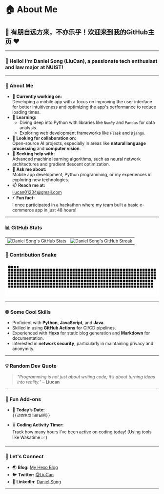 # 🏠 About Me  

## 🎉 有朋自远方来，不亦乐乎！欢迎来到我的GitHub主页 ❤️  

---

### 👋 Hello! I'm **Daniel Song (LiuCan)**, a passionate tech enthusiast and law major at **NUIST**!  

---

### 🚀 **About Me**  

- 🔭 **Currently working on:**  
   Developing a mobile app with a focus on improving the user interface for better intuitiveness and optimizing the app's performance to reduce loading times.  
- 🌱 **Learning:**  
   - Diving deep into Python with libraries like `NumPy` and `Pandas` for data analysis.  
   - Exploring web development frameworks like `Flask` and `Django`.  
- 👯 **Looking for collaboration on:**  
   Open-source AI projects, especially in areas like **natural language processing** and **computer vision**.  
- 🤔 **Seeking help with:**  
   Advanced machine learning algorithms, such as neural network architectures and gradient descent optimization.  
- 💬 **Ask me about:**  
   Mobile app development, Python programming, or my experiences in exploring new technologies.  
- 📫 **Reach me at:**  
   [liucan01234@gmail.com](mailto:liucan01234@gmail.com)  
- ⚡ **Fun fact:**  
   I once participated in a hackathon where my team built a basic e-commerce app in just 48 hours!  

---

### 📊 **GitHub Stats**  

<table>
<tr>
<td>
<img src="https://github-readme-stats.vercel.app/api?username=Liu8Can&show_icons=true&theme=radical" alt="Daniel Song's GitHub Stats" />
</td>
<td>
<img src="https://github-readme-streak-stats.herokuapp.com/?user=Liu8Can&theme=radical" alt="Daniel Song's GitHub Streak" />
</td>
</tr>
</table>

### 🐍 **Contribution Snake**  

![Snake animation](https://github.com/Liu8Can/Liu8Can/blob/output/github-contribution-grid-snake.svg)

---

### 🌐 **Some Cool Skills**  

- Proficient with **Python**, **JavaScript**, and **Java**.  
- Skilled in using **GitHub Actions** for CI/CD pipelines.  
- Experienced with **Hexo** for static blog generation and **Markdown** for documentation.  
- Interested in **network security**, particularly in maintaining privacy and anonymity.  

---

### 💡 **Random Dev Quote**  

> _"Programming is not just about writing code; it’s about turning ideas into reality."_ – **Liucan**  

---

### 🌟 **Fun Add-ons**  

- 📅 **Today’s Date:**  
   `{{动态生成当前日期}}`  

- ⏳ **Coding Activity Timer:**  
   Track how many hours I’ve been active on coding today! (Using tools like Wakatime 📈)

---

### 🌈 **Let's Connect**  

- 🌏 **Blog:** [My Hexo Blog](https://github.com/Liu8Can/ASCII-generator)  
- 🐦 **Twitter:** [@LiuCan](https://twitter.com)  
- 💼 **LinkedIn:** [Daniel Song](https://www.linkedin.com/in/danielsong)

---


